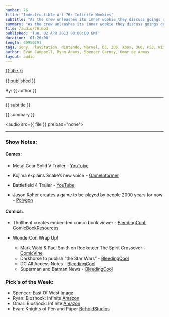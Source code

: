 ```yaml
---
number: 76
title: "Indestructible Art 76: Infinite Wookies"
subtitle: "As the crew unleashes its inner wookie they discuss goings on at GDC and WonderCon."
summary: "As the crew unleashes its inner wookie they discuss goings on at GDC and WonderCon. Evan brings out trailers for Metal Gear Solid V and Battlefield 4. Ryan neatly wraps up WonderCon. Omar is amazed by Jason Roher's new game that no one will play for 2000 years. Spencer is interested in the future of Thrillbent's embeddable comic viewer. As Omar and Ryan barely contain talk about Bioshock, we wrap with Picks of the Week."
file: /audio/76.mp3
published: 'Tue, 02 APR 2013 00:00:00 GMT'
duration: '01:20:00'
length: 49950291
tags: Sony, PlayStation, Nintendo, Marvel, DC, 3DS, Xbox, 360, PS3, Wii, WiiU, PS4, PSN, XBLA, 3DS, Vita, Video Games, Comics, Games, Indestructible Art, GDC, WonderCon, Jason Roher, Bioshock Infinite, Metal Gear Solid V, Thrillbent, Superman, Batman, Darkhorse
author: Evan Campbell, Ryan Adams, Spencer Carney, Omar de Armas
layout: audio
---
```


<a href="../episodes/{{ number }}.html" class='postTitleLink'><p class='postTitle'>{{ title }}</p></a>
<p class='postPublished'>{{ published }}</p>
<p class='postAuthor'>By: {{ author }}</p>
<hr>
{{ subtitle }}  
  
{{ summary }}  

<audio src={{ file }} preload="none"></audio>

- - -

### Show Notes:  ###
#### Games: ####
* Metal Gear Solid V Trailer - [YouTube](http://www.youtube.com/watch?v=xw5t45tEPWQ)
* Kojima explains Snake’s new voice - [GameInformer](http://www.gameinformer.com/b/news/archive/2013/03/30/hideo-kojima-explains-solid-snake-39-s-new-voice-for-metal-gear-solid-v.aspx)
* Battlefield 4 Trailer - [YouTube](http://www.youtube.com/watch?v=U8HVQXkeU8U)
  
* Jason Roher creates a game to be played by people 2000 years for now - [Polygon](http://www.polygon.com/2013/3/28/4157884/game-designer-jason-rohrer-designs-a-game-meant-to-be-played-2000)
  
#### Comics: ####
* Thrillbent creates embedded comic book viewer - [BleedingCool](http://www.bleedingcool.com/2013/03/30/waids-thrillbent-to-embed-comics-ala-youtube-wondercon/), [ComicBookResources](http://www.comicbookresources.com/?page=article&id=44599)
  
* WonderCon Wrap Up!
    * Mark Waid & Paul Smith on Rocketeer The Spirit Crossover - [ComicVine](http://www.comicvine.com/articles/idw-dc-announce-mark-waid-paul-smith-on-rocketeer-/1100-146325/)
    * Darkhorse to publish “the Star Wars” - [BleedingCool](http://www.bleedingcool.com/2013/03/31/dark-horse-to-adapt-george-lucas-original-concept-the-star-wars-into-comics-wondercon/)
    * DC All Access Notes - [BleedingCool](http://www.bleedingcool.com/2013/03/31/christos-gage-on-arrow-and-batgirl-beyond-it-must-by-the-dc-access-all-areas-panel-at-wondercon/)
    * Superman and Batman News - [BleedingCool](http://www.bleedingcool.com/2013/03/29/wondercon-batman-zero-year-superman-unchained-and-drawing-lex-luthor-to-look-like-grant-morrison/)
  
### Pick's of the Week: ###
* Spencer: East Of West [Image](http://www.imagecomics.com/comics/5420/East-of-West-1)
* Ryan: Bioshock: Infinite [Amazon](http://www.amazon.com/gp/product/B009PJ9L8O/ref=as_li_ss_tl?ie=UTF8&camp=1789&creative=390957&creativeASIN=B009PJ9L8O&linkCode=as2&tag=indestart-20)
* Omar: Bioshock: Infinite [Amazon](http://www.amazon.com/gp/product/B009PJ9L8O/ref=as_li_ss_tl?ie=UTF8&camp=1789&creative=390957&creativeASIN=B009PJ9L8O&linkCode=as2&tag=indestart-20)
* Evan: Knights of Pen and Paper [BeholdStudios](http://beholdstudios.com.br/knights-of-pen-paper/)